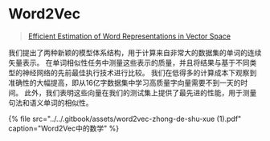 # Word2Vec



> [Efficient Estimation of Word Representations in Vector Space](https://arxiv.org/abs/1301.3781)

我们提出了两种新颖的模型体系结构，用于计算来自非常大的数据集的单词的连续矢量表示。 在单词相似性任务中测量这些表示的质量，并且将结果与基于不同类型的神经网络的先前最佳执行技术进行比较。 我们在低得多的计算成本下观察到准确性的大幅提高，即从16亿字数据集中学习高质量字向量需要不到一天的时间。 此外，我们表明这些向量在我们的测试集上提供了最先进的性能，用于测量句法和语义单词的相似性。

{% file src="../../.gitbook/assets/word2vec-zhong-de-shu-xue \(1\).pdf" caption="Word2Vec中的数学" %}



